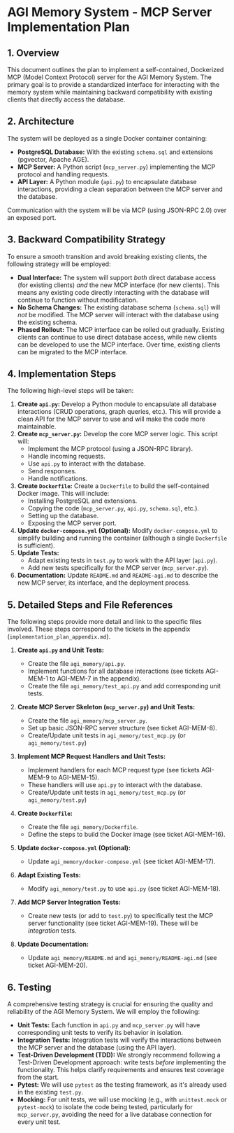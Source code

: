 # AGI Memory System - MCP Server Implementation Plan

## 1. Overview

This document outlines the plan to implement a self-contained, Dockerized MCP (Model Context Protocol) server for the AGI Memory System. The primary goal is to provide a standardized interface for interacting with the memory system while maintaining backward compatibility with existing clients that directly access the database.

## 2. Architecture

The system will be deployed as a single Docker container containing:

*   **PostgreSQL Database:**  With the existing `schema.sql` and extensions (pgvector, Apache AGE).
*   **MCP Server:** A Python script (`mcp_server.py`) implementing the MCP protocol and handling requests.
*   **API Layer:** A Python module (`api.py`) to encapsulate database interactions, providing a clean separation between the MCP server and the database.

Communication with the system will be via MCP (using JSON-RPC 2.0) over an exposed port.

## 3. Backward Compatibility Strategy

To ensure a smooth transition and avoid breaking existing clients, the following strategy will be employed:

*   **Dual Interface:** The system will support *both* direct database access (for existing clients) *and* the new MCP interface (for new clients). This means any existing code directly interacting with the database will continue to function without modification.
*   **No Schema Changes:** The existing database schema (`schema.sql`) will *not* be modified. The MCP server will interact with the database using the existing schema.
*   **Phased Rollout:** The MCP interface can be rolled out gradually. Existing clients can continue to use direct database access, while new clients can be developed to use the MCP interface. Over time, existing clients can be migrated to the MCP interface.

## 4. Implementation Steps

The following high-level steps will be taken:

1.  **Create `api.py`:** Develop a Python module to encapsulate all database interactions (CRUD operations, graph queries, etc.). This will provide a clean API for the MCP server to use and will make the code more maintainable.
2.  **Create `mcp_server.py`:** Develop the core MCP server logic. This script will:
    *   Implement the MCP protocol (using a JSON-RPC library).
    *   Handle incoming requests.
    *   Use `api.py` to interact with the database.
    *   Send responses.
    *   Handle notifications.
3.  **Create `Dockerfile`:** Create a `Dockerfile` to build the self-contained Docker image. This will include:
    *   Installing PostgreSQL and extensions.
    *   Copying the code (`mcp_server.py`, `api.py`, `schema.sql`, etc.).
    *   Setting up the database.
    *   Exposing the MCP server port.
4.  **Update `docker-compose.yml` (Optional):**  Modify `docker-compose.yml` to simplify building and running the container (although a single `Dockerfile` is sufficient).
5.  **Update Tests:**
    *   Adapt existing tests in `test.py` to work with the API layer (`api.py`).
    *   Add new tests specifically for the MCP server (`mcp_server.py`).
6.  **Documentation:** Update `README.md` and `README-agi.md` to describe the new MCP server, its interface, and the deployment process.

## 5. Detailed Steps and File References

The following steps provide more detail and link to the specific files involved. These steps correspond to the tickets in the appendix (`implementation_plan_appendix.md`).

1.  **Create `api.py` and Unit Tests:**
    *   Create the file `agi_memory/api.py`.
    *   Implement functions for all database interactions (see tickets AGI-MEM-1 to AGI-MEM-7 in the appendix).
    *   Create the file `agi_memory/test_api.py` and add corresponding unit tests.

2.  **Create MCP Server Skeleton (`mcp_server.py`) and Unit Tests:**
    *   Create the file `agi_memory/mcp_server.py`.
    *   Set up basic JSON-RPC server structure (see ticket AGI-MEM-8).
    *   Create/Update unit tests in `agi_memory/test_mcp.py` (or `agi_memory/test.py`)

3.  **Implement MCP Request Handlers and Unit Tests:**
    *   Implement handlers for each MCP request type (see tickets AGI-MEM-9 to AGI-MEM-15).
    *   These handlers will use `api.py` to interact with the database.
    *   Create/Update unit tests in `agi_memory/test_mcp.py` (or `agi_memory/test.py`)

4.  **Create `Dockerfile`:**
    *   Create the file `agi_memory/Dockerfile`.
    *   Define the steps to build the Docker image (see ticket AGI-MEM-16).

5.  **Update `docker-compose.yml` (Optional):**
    *   Update `agi_memory/docker-compose.yml` (see ticket AGI-MEM-17).

6.  **Adapt Existing Tests:**
    *   Modify `agi_memory/test.py` to use `api.py` (see ticket AGI-MEM-18).

7.  **Add MCP Server Integration Tests:**
    *   Create new tests (or add to `test.py`) to specifically test the MCP server functionality (see ticket AGI-MEM-19).  These will be *integration* tests.

8.  **Update Documentation:**
    *   Update `agi_memory/README.md` and `agi_memory/README-agi.md` (see ticket AGI-MEM-20).

## 6. Testing

A comprehensive testing strategy is crucial for ensuring the quality and reliability of the AGI Memory System. We will employ the following:

*   **Unit Tests:** Each function in `api.py` and `mcp_server.py` will have corresponding unit tests to verify its behavior in isolation.
*   **Integration Tests:** Integration tests will verify the interactions between the MCP server and the database (using the API layer).
*   **Test-Driven Development (TDD):** We strongly recommend following a Test-Driven Development approach: write tests *before* implementing the functionality. This helps clarify requirements and ensures test coverage from the start.
*   **Pytest:** We will use `pytest` as the testing framework, as it's already used in the existing `test.py`.
*   **Mocking:** For unit tests, we will use mocking (e.g., with `unittest.mock` or `pytest-mock`) to isolate the code being tested, particularly for `mcp_server.py`, avoiding the need for a live database connection for every unit test.
